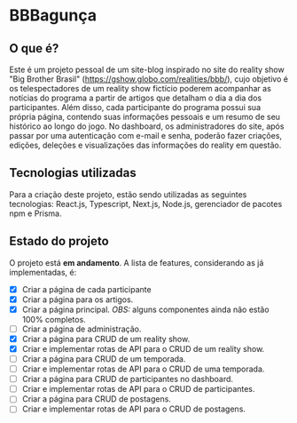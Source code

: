 # BBBagunça

## O que é?

Este é um projeto pessoal de um site-blog inspirado no site do reality show "Big Brother Brasil" (https://gshow.globo.com/realities/bbb/), cujo objetivo é os telespectadores de um reality show fictício poderem acompanhar as notícias do programa a partir de artigos que detalham o dia a dia dos participantes. Além disso, cada participante do programa possui sua própria página, contendo suas informações pessoais e um resumo de seu histórico ao longo do jogo. No dashboard, os administradores do site, após passar por uma autenticação com e-mail e senha, poderão fazer criações, edições, deleções e visualizações das informações do reality em questão.

## Tecnologias utilizadas
Para a criação deste projeto, estão sendo utilizadas as seguintes tecnologias: React.js, Typescript, Next.js, Node.js, gerenciador de pacotes npm e Prisma.

## Estado do projeto
O projeto está **em andamento**. A lista de features, considerando as já implementadas, é:

- [X] Criar a página de cada participante
- [X] Criar a página para os artigos.
- [X] Criar a página principal. *OBS:* alguns componentes ainda não estão 100% completos.
- [ ] Criar a página de administração.
- [X] Criar a página para CRUD de um reality show.
- [X] Criar e implementar rotas de API para o CRUD de um reality show.
- [ ] Criar a página para CRUD de um temporada.
- [ ] Criar e implementar rotas de API para o CRUD de uma temporada.
- [ ] Criar a página para CRUD de participantes no dashboard.
- [ ] Criar e implementar rotas de API para o CRUD de participantes.
- [ ] Criar a página para CRUD de postagens.
- [ ] Criar e implementar rotas de API para o CRUD de postagens.
